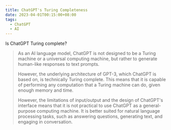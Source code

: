 ```yaml
---
title: ChatGPT's Turing Completeness
date: 2023-04-01T00:15:00+08:00
tags:
  - ChatGPT
  - AI
---
```

Is ChatGPT Turing complete?

> As an AI language model, ChatGPT is not designed to be a Turing machine or a universal computing machine, but rather to generate human-like responses to text prompts.
> 
> However, the underlying architecture of GPT-3, which ChatGPT is based on, is technically Turing complete. This means that it is capable of performing any computation that a Turing machine can do, given enough memory and time.
> 
> However, the limitations of input/output and the design of ChatGPT's interface means that it is not practical to use ChatGPT as a general-purpose computing machine. It is better suited for natural language processing tasks, such as answering questions, generating text, and engaging in conversation.